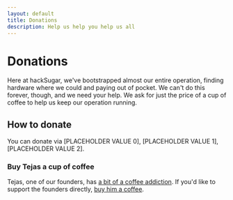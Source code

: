 ```yaml
---
layout: default
title: Donations
description: Help us help you help us all
---
```


# Donations

Here at hackSugar, we've bootstrapped almost our entire operation, finding hardware where we could and paying out of pocket.
We can't do this forever, though, and we need your help. We ask for just the price of a cup of coffee to help
us keep our operation running.

## How to donate

You can donate via [PLACEHOLDER VALUE 0], [PLACEHOLDER VALUE 1], [PLACEHOLDER VALUE 2].

### Buy Tejas a cup of coffee

Tejas, one of our founders, has [a bit of a coffee addiction](videooftejasguzzlingcoffee). If you'd like to
support the founders directly, [buy him a coffee](tejaspaypal).

